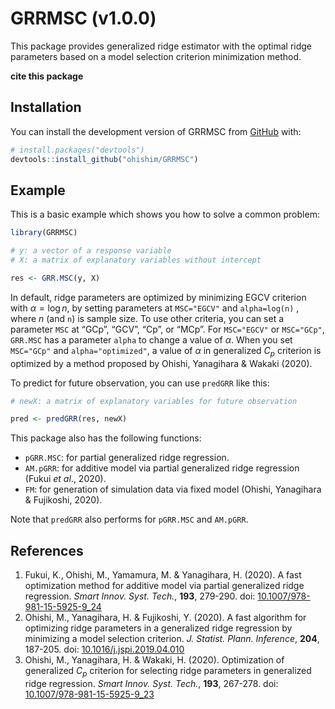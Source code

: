 
<!-- README.md is generated from README.Rmd. Please edit that file -->

# GRRMSC (v1.0.0)

<!-- badges: start -->
<!-- badges: end -->

This package provides generalized ridge estimator with the optimal ridge
parameters based on a model selection criterion minimization method.

**cite this package**

## Installation

You can install the development version of GRRMSC from
[GitHub](https://github.com/) with:

``` r
# install.packages("devtools")
devtools::install_github("ohishim/GRRMSC")
```

## Example

This is a basic example which shows you how to solve a common problem:

``` r
library(GRRMSC)

# y: a vector of a response variable
# X: a matrix of explanatory variables without intercept

res <- GRR.MSC(y, X)
```

In default, ridge parameters are optimized by minimizing EGCV criterion
with $\alpha=\log n$, by setting parameters at `MSC="EGCV"` and
`alpha=log(n)` , where $n$ (and `n`) is sample size. To use other
criteria, you can set a parameter `MSC` at “GCp”, “GCV”, “Cp”, or “MCp”.
For `MSC="EGCV"` or `MSC="GCp"`, `GRR.MSC` has a parameter `alpha` to
change a value of $\alpha$. When you set `MSC="GCp"` and
`alpha="optimized"`, a value of $\alpha$ in generalized $C_p$ criterion
is optimized by a method proposed by Ohishi, Yanagihara & Wakaki (2020).

To predict for future observation, you can use `predGRR` like this:

``` r
# newX: a matrix of explanatory variables for future observation

pred <- predGRR(res, newX)
```

This package also has the following functions:

- `pGRR.MSC`: for partial generalized ridge regression.  
- `AM.pGRR`: for additive model via partial generalized ridge regression
  (Fukui <i>et al</i>., 2020).  
- `FM`: for generation of simulation data via fixed model (Ohishi,
  Yanagihara & Fujikoshi, 2020).

Note that `predGRR` also performs for `pGRR.MSC` and `AM.pGRR`.

## References

1.  Fukui, K., Ohishi, M., Yamamura, M. & Yanagihara, H. (2020). A fast
    optimization method for additive model via partial generalized ridge
    regression. <i>Smart Innov. Syst. Tech.</i>, <b>193</b>, 279-290.
    doi:
    [10.1007/978-981-15-5925-9_24](https://doi.org/10.1007/978-981-15-5925-9_24)  
2.  Ohishi, M., Yanagihara, H. & Fujikoshi, Y. (2020). A fast algorithm
    for optimizing ridge parameters in a generalized ridge regression by
    minimizing a model selection criterion. <i>J. Statist. Plann.
    Inference</i>, <b>204</b>, 187-205. doi:
    [10.1016/j.jspi.2019.04.010](https://doi.org/10.1016/j.jspi.2019.04.010)  
3.  Ohishi, M., Yanagihara, H. & Wakaki, H. (2020). Optimization of
    generalized $C_p$ criterion for selecting ridge parameters in
    generalized ridge regression. <i>Smart Innov. Syst. Tech.</i>,
    <b>193</b>, 267-278. doi:
    [10.1007/978-981-15-5925-9_23](https://doi.org/10.1007/978-981-15-5925-9_23)

